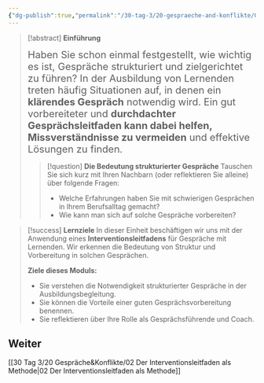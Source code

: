```yaml
---
{"dg-publish":true,"permalink":"/30-tag-3/20-gespraeche-and-konflikte/01-berufliche-gespraeche/"}
---
```


> [!abstract] **Einführung**
> 
> <span style="font-size: 20px;">Haben Sie schon einmal festgestellt, wie wichtig es ist, Gespräche strukturiert und zielgerichtet zu führen? In der Ausbildung von Lernenden treten häufig Situationen auf, in denen ein **klärendes Gespräch** notwendig wird. Ein gut vorbereiteter und **durchdachter Gesprächsleitfaden kann dabei helfen, Missverständnisse zu vermeiden** und effektive Lösungen zu finden.</span>
> 
>>[!question] **Die Bedeutung strukturierter Gespräche**
>>Tauschen Sie sich kurz mit Ihren Nachbarn (oder reflektieren Sie alleine) über folgende Fragen:
>>* Welche Erfahrungen haben Sie mit schwierigen Gesprächen in Ihrem Berufsalltag gemacht?
>>* Wie kann man sich auf solche Gespräche vorbereiten?
 
> [!success] **Lernziele**
> In dieser Einheit beschäftigen wir uns mit der Anwendung eines **Interventionsleitfadens** für Gespräche mit Lernenden. Wir erkennen die Bedeutung von Struktur und Vorbereitung in solchen Gesprächen.
> 
> **Ziele dieses Moduls:**
> * Sie verstehen die Notwendigkeit strukturierter Gespräche in der Ausbildungsbegleitung.
> * Sie können die Vorteile einer guten Gesprächsvorbereitung benennen.
> * Sie reflektieren über Ihre Rolle als Gesprächsführende und Coach.



## Weiter
[[30 Tag 3/20 Gespräche&Konflikte/02 Der Interventionsleitfaden als Methode\|02 Der Interventionsleitfaden als Methode]]
